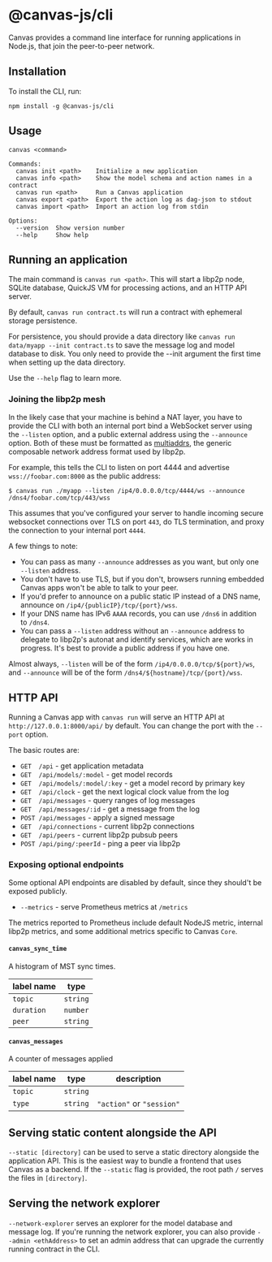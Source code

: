 # @canvas-js/cli

Canvas provides a command line interface for running applications in
Node.js, that join the peer-to-peer network.

## Installation

To install the CLI, run:

```
npm install -g @canvas-js/cli
```

## Usage

```
canvas <command>

Commands:
  canvas init <path>    Initialize a new application
  canvas info <path>    Show the model schema and action names in a contract
  canvas run <path>     Run a Canvas application
  canvas export <path>  Export the action log as dag-json to stdout
  canvas import <path>  Import an action log from stdin

Options:
  --version  Show version number
  --help     Show help
```

## Running an application

The main command is `canvas run <path>`. This will start a libp2p node, SQLite database, QuickJS VM for processing actions, and an HTTP API server.

By default, `canvas run contract.ts` will run a contract with ephemeral storage persistence.

For persistence, you should provide a data directory like `canvas run data/myapp --init contract.ts` to save the message log and model database to disk. You only need to provide the --init argument the first time when setting up the data directory.

Use the `--help` flag to learn more.

### Joining the libp2p mesh

In the likely case that your machine is behind a NAT layer, you have to provide the CLI with both an internal port bind a WebSocket server using the `--listen` option, and a public external address using the `--announce` option. Both of these must be formatted as [multiaddrs](https://github.com/multiformats/multiaddr), the generic composable network address format used by libp2p.

For example, this tells the CLI to listen on port 4444 and advertise `wss://foobar.com:8000` as the public address:

```
$ canvas run ./myapp --listen /ip4/0.0.0.0/tcp/4444/ws --announce /dns4/foobar.com/tcp/443/wss
```

This assumes that you've configured your server to handle incoming secure websocket connections over TLS on port `443`, do TLS termination, and proxy the connection to your internal port `4444`.

A few things to note:

- You can pass as many `--announce` addresses as you want, but only one `--listen` address.
- You don't have to use TLS, but if you don't, browsers running embedded Canvas apps won't be able to talk to your peer.
- If you'd prefer to announce on a public static IP instead of a DNS name, announce on `/ip4/{publicIP}/tcp/{port}/wss`.
- If your DNS name has IPv6 `AAAA` records, you can use `/dns6` in addition to `/dns4`.
- You can pass a `--listen` address without an `--announce` address to delegate to libp2p's autonat and identify services, which are works in progress. It's best to provide a public address if you have one.

Almost always, `--listen` will be of the form `/ip4/0.0.0.0/tcp/${port}/ws`, and `--announce` will be of the form `/dns4/${hostname}/tcp/{port}/wss`.

## HTTP API

Running a Canvas app with `canvas run` will serve an HTTP API at `http://127.0.0.1:8000/api/` by default. You can change the port with the `--port` option.

The basic routes are:

- `GET  /api` - get application metadata
- `GET  /api/models/:model` - get model records
- `GET  /api/models/:model/:key` - get a model record by primary key
- `GET  /api/clock` - get the next logical clock value from the log
- `GET  /api/messages` - query ranges of log messages
- `GET  /api/messages/:id` - get a message from the log
- `POST /api/messages` - apply a signed message
- `GET  /api/connections` - current libp2p connections
- `GET  /api/peers` - current libp2p pubsub peers
- `POST /api/ping/:peerId` - ping a peer via libp2p

### Exposing optional endpoints

Some optional API endpoints are disabled by default, since they should't be exposed publicly.

- `--metrics` - serve Prometheus metrics at `/metrics`

The metrics reported to Prometheus include default NodeJS metric, internal libp2p metrics, and some additional metrics specific to Canvas `Core`.

#### `canvas_sync_time`

A histogram of MST sync times.

| label name | type     |
| ---------- | -------- |
| `topic`    | `string` |
| `duration` | `number` |
| `peer`     | `string` |

#### `canvas_messages`

A counter of messages applied

| label name | type     | description               |
| ---------- | -------- | ------------------------- |
| `topic`    | `string` |                           |
| `type`     | `string` | `"action"` or `"session"` |

## Serving static content alongside the API

`--static [directory]` can be used to serve a static directory alongside the application API. This is the easiest way to bundle a frontend that uses Canvas as a backend. If the `--static` flag is provided, the root path `/` serves the files in `[directory]`.

## Serving the network explorer

`--network-explorer` serves an explorer for the model database and message log. If you're running the network explorer, you can also provide `--admin <ethAddress>` to set an admin address that can upgrade the currently running contract in the CLI.
